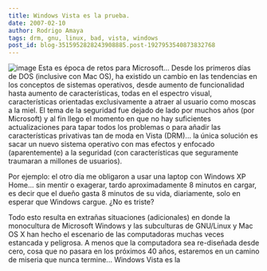 ```yaml
---
title: Windows Vista es la prueba.
date: 2007-02-10
author: Rodrigo Amaya
tags: drm, gnu, linux, bad, vista, windows
post_id: blog-3515952828243908885.post-1927953540873832768
---
```


![image](https://bp2.blogger.com/_ayvorITawE4/Rc9ltaSA90I/AAAAAAAAAFc/Y38pFNmKPAc/s400/vista_likes_linux.jpg)    Esta es época de
retos para Microsoft... Desde los primeros días de DOS (inclusive con Mac OS), ha existido un cambio en las tendencias en los conceptos de sistemas operativos, desde aumento de funcionalidad hasta aumento de características, todas en el espectro visual, características orientadas exclusivamente a atraer al usuario como moscas a la miel. El tema de la seguridad fue dejado de lado por muchos años (por Microsoft) y al fin llego el momento en que no hay suficientes actualizaciones para tapar todos los problemas o para añadir las características privativas tan de moda en Vista (DRM)... la única solución es sacar un nuevo sistema operativo con mas efectos y enfocado (aparentemente) a la seguridad (con características que seguramente traumaran a millones de usuarios).

Por ejemplo: el otro día me obligaron a usar una laptop con Windows XP Home... sin mentir o exagerar, tardo aproximadamente 8 minutos en cargar, es decir que el dueño gasta 8 minutos de su vida, diariamente, solo en esperar que Windows cargue. ¿No es triste?

Todo esto resulta en extrañas situaciones (adicionales) en donde la monocultura de Microsoft Windows y las subculturas de GNU/Linux y Mac OS X han hecho el escenario de las computadoras muchas veces estancada y peligrosa. A menos que la computadora sea re-diseñada desde cero, cosa que no pasara en los próximos 40 años, estaremos en un camino de miseria que nunca termine... Windows Vista es la